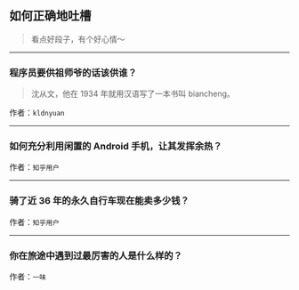## 如何正确地吐槽

> 看点好段子，有个好心情～


 
---

### 程序员要供祖师爷的话该供谁？

> 沈从文，他在 1934 年就用汉语写了一本书叫 biancheng。


作者：`kldnyuan`

---

### 如何充分利用闲置的 Android 手机，让其发挥余热？

> 


作者：`知乎用户`

---

### 骑了近 36 年的永久自行车现在能卖多少钱？

> 


作者：`知乎用户`

---

### 你在旅途中遇到过最厉害的人是什么样的？

> 


作者：`一味`